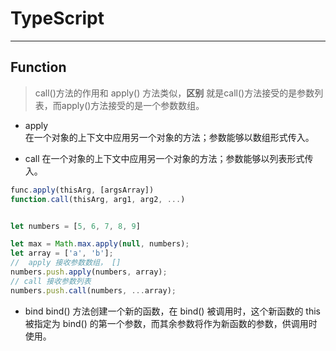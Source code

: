 # TypeScript

---

## Function

> call()方法的作用和 apply() 方法类似，**区别** 就是call()方法接受的是参数列表，而apply()方法接受的是一个参数数组。

+ apply  
在一个对象的上下文中应用另一个对象的方法；参数能够以数组形式传入。

+ call
在一个对象的上下文中应用另一个对象的方法；参数能够以列表形式传入。

```js
func.apply(thisArg, [argsArray])
function.call(thisArg, arg1, arg2, ...)


let numbers = [5, 6, 7, 8, 9]

let max = Math.max.apply(null, numbers);
let array = ['a', 'b'];
//  apply 接收参数数组， []
numbers.push.apply(numbers, array);
// call 接收参数列表
numbers.push.call(numbers, ...array);

```

+ bind
bind() 方法创建一个新的函数，在 bind() 被调用时，这个新函数的 this 被指定为 bind() 的第一个参数，而其余参数将作为新函数的参数，供调用时使用。
